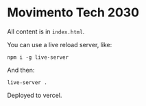 # Movimento Tech 2030

All content is in `index.html`.

You can use a live reload server, like:

`npm i -g live-server`

And then:

`live-server .`

Deployed to vercel.
